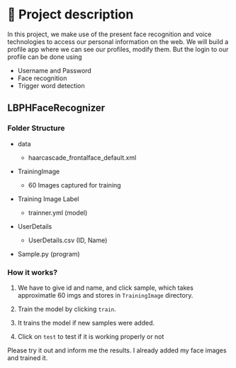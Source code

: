 # 📜 Project description

In this project, we make use of the present face recognition and voice technologies to access our personal information on the web. We will build a profile app where we can see our profiles, modify them. But the login to our profile can be done using

* Username and Password
* Face recognition
* Trigger word detection

## LBPHFaceRecognizer

### Folder Structure

* data
    * haarcascade_frontalface_default.xml

* TrainingImage
    * 60 Images captured for training

* Training Image Label
    * trainner.yml (model)

* UserDetails
    * UserDetails.csv (ID, Name)

* Sample.py (program)

### How it works?

1. We have to give id and name, and click sample, which takes approximatle 60 imgs and stores in `TrainingImage` directory.

2. Train the model by clicking `train`.

3. It trains the model if new samples were added.

4. Click on `test` to test if it is working properly or not

Please try it out and inform me the results. I already added my face images and trained it.

